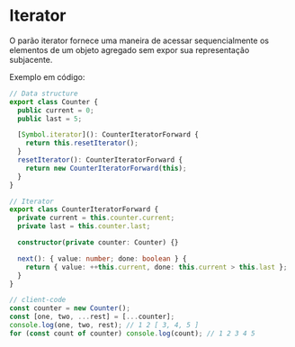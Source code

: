 # Iterator

O parão iterator fornece uma maneira de acessar sequencialmente os elementos de um objeto agregado sem expor sua representação subjacente.

Exemplo em código:

```ts
// Data structure
export class Counter {
  public current = 0;
  public last = 5;

  [Symbol.iterator](): CounterIteratorForward {
    return this.resetIterator();
  }
  resetIterator(): CounterIteratorForward {
    return new CounterIteratorForward(this);
  }
}

// Iterator
export class CounterIteratorForward {
  private current = this.counter.current;
  private last = this.counter.last;

  constructor(private counter: Counter) {}

  next(): { value: number; done: boolean } {
    return { value: ++this.current, done: this.current > this.last };
  }
}

// client-code
const counter = new Counter();
const [one, two, ...rest] = [...counter];
console.log(one, two, rest); // 1 2 [ 3, 4, 5 ]
for (const count of counter) console.log(count); // 1 2 3 4 5
```
